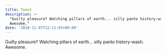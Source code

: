 ```yaml
---
title: Tweet
description: >-
  "Guilty pleasure? Watching pillars of earth... silly panto history-wash.
  Awesome."
date: '2010-11-07T22:11:03+00:00'
---
```

Guilty pleasure? Watching pillars of earth... silly panto history-wash. Awesome.
